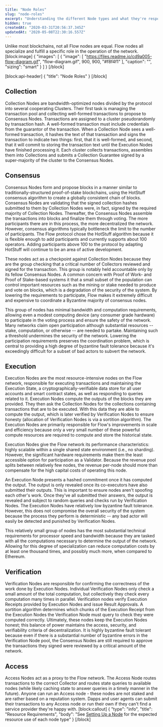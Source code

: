 ```yaml
---
title: "Node Roles"
slug: "node-roles"
excerpt: "Understanding the different Node types and what they're responsible for."
hidden: true
createdAt: "2020-03-31T20:56:37.345Z"
updatedAt: "2020-05-08T22:30:16.557Z"
---
```

Unlike most blockchains, not all Flow nodes are equal. Flow nodes all specialize and fulfill a specific role in the operation of the network.
[block:image]
{
  "images": [
    {
      "image": [
        "https://files.readme.io/cd9a005-flow-diagram.gif",
        "flow-diagram.gif",
        900,
        900,
        "#f8f4f1"
      ],
      "caption": "",
      "sizing": "smart"
    }
  ]
}
[/block]

[block:api-header]
{
  "title": "Node Roles"
}
[/block]
## Collection

Collection Nodes are bandwidth-optimized nodes divided by the protocol into several cooperating Clusters. Their first task is managing the transaction pool and collecting well-formed transactions to propose to Consensus Nodes. Transactions are assigned to a cluster pseudorandomly by transaction hash. A well-formed transaction must include credentials from the guarantor of the transaction. When a Collection Node sees a well-formed transaction, it hashes the text of that transaction and signs the transaction to indicate two things: first, that it is well-formed, and second, that it will commit to storing the transaction text until the Execution Nodes have finished processing it. Each cluster collects transactions, assembles them into Collections and submits a Collection Guarantee signed by a super-majority of the cluster to the Consensus Nodes. 

## Consensus

Consensus Nodes form and propose blocks in a manner similar to traditionally-structured proof-of-stake blockchains, using the HotStuff consensus algorithm to create a globally consistent chain of blocks. Consensus Nodes are validating that the signed collection hashes submitted to them by Collection Nodes were, in fact, signed by the required majority of Collection Nodes. Thereafter, the Consensus Nodes assemble the transactions into blocks and finalize them through voting. 
The more participants there are in this process, the more decentralized the network. However, consensus algorithms typically bottleneck the limit to the number of participants. The Flow protocol chose the HotStuff algorithm because it is flexible enough to add participants and currently supports about 100 operators. Adding participants above 100 to the protocol by adapting HotStuff will continue to be an area of active development. 

These nodes act as a checkpoint against Collection Nodes because they are the group checking that a critical number of Collectors reviewed and signed for the transaction. This group is notably held accountable only by its fellow Consensus Nodes. A common concern with Proof of Work- and Proof of Stake-based systems it that a small subset of the population can control important resources such as the mining or stake needed to produce and vote on blocks, which is a degradation of the security of the system. By lowering the requirements to participate, Flow makes it extremely difficult and expensive to coordinate a Byzantine majority of consensus nodes. 

This group of nodes has minimal bandwidth and computation requirements, allowing even a modest computing device (any consumer grade hardware) to participate in the voting process and ensure the safety of the network. Many networks claim open participation although substantial resources -- stake, computation, or otherwise -- are needed to partake. Maintaining such a threshold undermines the security of the network. Lowering the participation requirements preserves the coordination problem, which is central to providing a high degree of byzantine fault tolerance because it's exceedingly difficult for a subset of bad actors to subvert the network.

## Execution
Execution Nodes are the most resource-intensive nodes on the Flow network, responsible for executing transactions and maintaining the Execution State, a cryptographically-verifiable data store for all user accounts and smart contract states, as well as responding to queries related to it. Execution Nodes compute the outputs of the blocks they are provided. They then ask the Collection Nodes for the collections containing transactions that are to be executed. With this data they are able to compute the output, which is later verified by Verification Nodes to ensure honesty (allocation of Verification Nodes is via a sortition algorithm). The Execution Nodes are primarily responsible for Flow's improvements in scale and efficiency because only a very small number of these powerful compute resources are required to compute and store the historical state.

Execution Nodes give the Flow network its performance characteristics: highly scalable within a single shared state environment (i.e., no sharding). However, the significant hardware requirements make them the least accessible option for participation as a Validator. Because the revenue pool splits between relatively few nodes, the revenue per-node should more than compensate for the high capital costs of operating this node. 

An Execution Node presents a hashed commitment once it has computed the output. The output is only revealed once its co-executors have also submitted their outputs. This is important to ensure nodes aren't spoofing each other's work. Once they've all submitted their answers, the output is revealed and subject to random queries and checks run by Verification Nodes. The Execution Nodes have relatively low byzantine fault tolerance. However, this does not compromise the overall security of the system because the process they perform is deterministic -- any bad actor will easily be detected and punished by Verification Nodes.

This relatively small group of nodes has the most substantial technical requirements for processor speed and bandwidth because they are tasked with all the computations necessary to determine the output of the network. Allowing for this degree of specialization can reduce computation costs by at least one thousand times, and possibly much more, when compared to Ethereum.

## Verification

Verification Nodes are responsible for confirming the correctness of the work done by Execution Nodes. Individual Verification Nodes only check a small amount of the total computation, but collectively they check every computation many times in parallel. Verification nodes verify Execution Receipts provided by Execution Nodes and issue Result Approvals. A sortition algorithm determines which chunks of the Execution Receipt from the Execution Nodes the Verification Node must query to check they were computed correctly. Ultimately, these nodes keep the Execution Nodes honest; this balance of power maintains the access, security, and verifiability criteria of decentralization. It is highly byzantine fault tolerant because even if there is a substantial number of byzantine errors in the Verification Node
pool, the Consensus Nodes are still required to approve the transactions they signed were reviewed by a critical amount of the network.

## Access
Access Nodes act as a proxy to the Flow network. The Access Node routes transactions to the correct Collector and routes state queries to available nodes (while likely caching state to answer queries in a timely manner in the future). Anyone can run an Access node - these nodes are not staked and are rather based on a reputation system. Dapps and user agents can submit their transactions to any Access node or run their own if they can't find a service provider they're happy with. 
[block:callout]
{
  "type": "info",
  "title": "Resource Requirements",
  "body": "See [Setting Up a Node](doc:setting-up-a-node) for the expected resource use of each node type"
}
[/block]